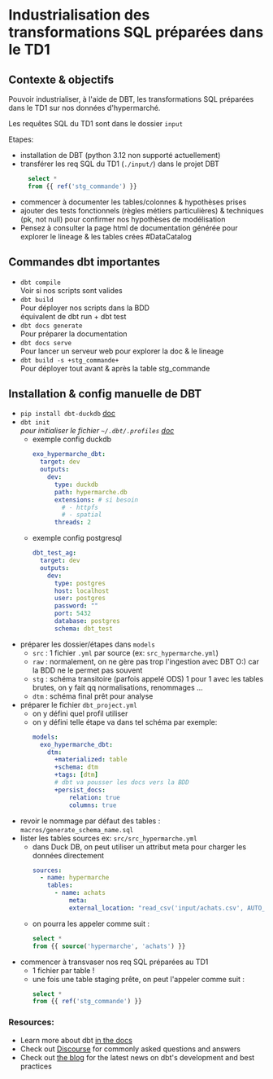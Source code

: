 # Industrialisation des transformations SQL préparées dans le TD1

## Contexte & objectifs

Pouvoir industrialiser, à l'aide de DBT, les transformations SQL préparées dans le TD1 sur nos données d'hypermarché.

Les requêtes SQL du TD1 sont dans le dossier `input`

Etapes:
- installation de DBT (python 3.12 non supporté actuellement)
- transférer les req SQL du TD1 (`./input/`) dans le projet DBT
  ```sql
    select *
    from {{ ref('stg_commande') }}
    ```
- commencer à documenter les tables/colonnes & hypothèses prises
- ajouter des tests fonctionnels (règles métiers particulières) & techniques (pk, not null)
  pour confirmer nos hypothèses de modélisation
- Pensez à consulter la page html de documentation générée pour explorer le lineage & les tables crées
  #DataCatalog

## Commandes dbt importantes

- `dbt compile`  
  Voir si nos scripts sont valides
- `dbt build`  
  Pour déployer nos scripts dans la BDD  
  équivalent de dbt run + dbt test
- `dbt docs generate`  
  Pour préparer la documentation
- `dbt docs serve`  
  Pour lancer un serveur web pour explorer la doc & le lineage
- `dbt build -s +stg_commande+`  
  Pour déployer tout avant & après la table stg_commande

## Installation & config manuelle de DBT

- `pip install dbt-duckdb` [doc](https://github.com/duckdb/dbt-duckdb)
- `dbt init`  
  *pour initialiser le fichier `~/.dbt/.profiles` [doc](https://docs.getdbt.com/docs/configure-your-profile)*
    - exemple config duckdb
        ``` yml
        exo_hypermarche_dbt:
          target: dev
          outputs:
            dev:
              type: duckdb
              path: hypermarche.db
              extensions: # si besoin
                # - httpfs
                # - spatial
              threads: 2
        ```
    - exemple config postgresql
        ``` yml
        dbt_test_ag:
          target: dev
          outputs:
            dev:
              type: postgres
              host: localhost
              user: postgres
              password: ""
              port: 5432
              database: postgres
              schema: dbt_test
        ```        
- préparer les dossier/étapes dans `models`
  - `src` : 1 fichier `.yml` par source (ex: `src_hypermarche.yml`)
  - `raw` : normalement, on ne gère pas trop l'ingestion avec DBT O:) car la BDD ne le permet pas souvent
  - `stg` : schéma transitoire (parfois appelé ODS) 1 pour 1 avec les tables brutes, on y fait qq normalisations, renommages ...
  - `dtm` : schéma final prêt pour analyse
- préparer le fichier `dbt_project.yml`
  - on y défini quel profil utiliser
  - on y défini telle étape va dans tel schéma
    par exemple:
    ``` yml
    models:
      exo_hypermarche_dbt:
        dtm:
          +materialized: table
          +schema: dtm
          +tags: [dtm]
          # dbt va pousser les docs vers la BDD
          +persist_docs:
              relation: true
              columns: true
    ```
- revoir le nommage par défaut des tables : `macros/generate_schema_name.sql`
- lister les tables sources ex: `src/src_hypermarche.yml`
  - dans Duck DB, on peut utiliser un attribut meta pour charger les données directement
    ```yml
    sources:
      - name: hypermarche
        tables:
          - name: achats
              meta:
              external_location: "read_csv('input/achats.csv', AUTO_DETECT=TRUE, header=true, all_varchar=true)"
    ```
  - on pourra les appeler comme suit :
    ```sql
    select *
    from {{ source('hypermarche', 'achats') }}
    ```
- commencer à transvaser nos req SQL préparées au TD1
  - 1 fichier par table !
  - une fois une table staging prête, on peut l'appeler comme suit :
    ```sql
    select *
    from {{ ref('stg_commande') }}
    ```

### Resources:
- Learn more about dbt [in the docs](https://docs.getdbt.com/docs/introduction)
- Check out [Discourse](https://discourse.getdbt.com/) for commonly asked questions and answers
- Check out [the blog](https://blog.getdbt.com/) for the latest news on dbt's development and best practices
